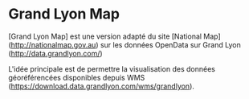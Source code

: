 
Grand Lyon Map
==============

[Grand Lyon Map] est une version adapté du site [National Map] (http://nationalmap.gov.au) sur les données OpenData sur Grand Lyon (http://data.grandlyon.com/)

L'idée principale est de permettre la visualisation des données géoréférencées disponibles depuis WMS (https://download.data.grandlyon.com/wms/grandlyon).

